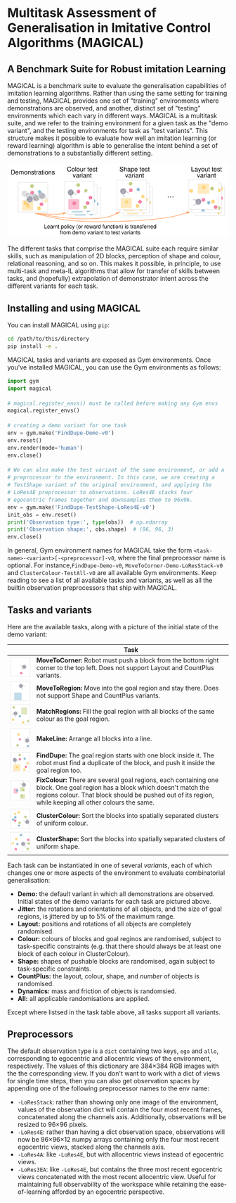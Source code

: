 # Multitask Assessment of Generalisation in Imitative Control Algorithms (MAGICAL)

## A Benchmark Suite for Robust imitation Learning

MAGICAL is a benchmark suite to evaluate the generalisation capabilities of
imitation learning algorithms. Rather than using the same setting for training
and testing, MAGICAL provides one set of "training" environments where demonstrations
are observed, and another, distinct set of "testing" environments which each vary
in different ways. MAGICAL is a multitask suite, and we refer to the training environment for a given task as the "demo variant", and the testing environments for task as "test variants". This structure makes it possible to evaluate how well an imitation learning (or reward learning) algorithm is able to generalise the intent behind a set of demonstrations to a substantially different setting.

![demonstration variant of one environment presented alongside three labelled test variants](images/lead.png)

The different tasks that comprise the MAGICAL suite each require similar skills, such as manipulation of 2D blocks, perception of shape and colour, relational reasoning, and so on. This makes it possible, in principle, to use multi-task and meta-IL algorithms that allow for transfer of skills between tasks, and (hopefully) extrapolation of demonstrator intent across the different variants for each task.

## Installing and using MAGICAL

You can install MAGICAL using `pip`:

```sh
cd /path/to/this/directory
pip install -e .
```

MAGICAL tasks and variants are exposed as Gym environments. Once you've
installed MAGICAL, you can use the Gym environments as follows:

```python
import gym
import magical

# magical.register_envs() must be called before making any Gym envs
magical.register_envs()

# creating a demo variant for one task
env = gym.make('FindDupe-Demo-v0')
env.reset()
env.render(mode='human')
env.close()

# We can also make the test variant of the same environment, or add a
# preprocessor to the environment. In this case, we are creating a
# TestShape variant of the original environment, and applying the
# LoRes4E preprocessor to observations. LoRes4E stacks four
# egocentric frames together and downsamples them to 96x96.
env = gym.make('FindDupe-TestShape-LoRes4E-v0')
init_obs = env.reset()
print('Observation type:', type(obs))  # np.ndarray
print('Observation shape:', obs.shape)  # (96, 96, 3)
env.close()
```

In general, Gym environment names for MAGICAL take the form `<task-name>-<variant>[-<preprocessor]-v0`, where the final preprocessor name is optional. For instance,`FindDupe-Demo-v0`, `MoveToCorner-Demo-LoResStack-v0` and `ClusterColour-TestAll-v0` are all available Gym environments.  Keep reading to see a list of all available tasks and variants, as well as all the builtin observation preprocessors that ship with MAGICAL.

## Tasks and variants

Here are the available tasks, along with a picture of the initial state of the demo variant:

| | Task |
| :---: | --- |
| ![movetocorner task](images/static-movetocorner-demo-v0.png) | **MoveToCorner:** Robot must push a block from the bottom right corner to the top left. Does not support Layout and CountPlus variants. |
| ![movetoregion task](images/static-movetoregion-demo-v0.png) | **MoveToRegion:** Move into the goal region and stay there. Does not support Shape and CountPlus variants. |
| ![matchregions task](images/static-matchregions-demo-v0.png) | **MatchRegions:** Fill the goal region with all blocks of the same colour as the goal region. |
| ![makeline task](images/static-makeline-demo-v0.png) | **MakeLine:** Arrange all blocks into a line. |
| ![finddupe task](images/static-finddupe-demo-v0.png) | **FindDupe:** The goal region starts with one block inside it. The robot must find a duplicate of the block, and push it inside the goal region too. |
| ![fixcolour task](images/static-fixcolour-demo-v0.png) | **FixColour:** There are several goal regions, each containing one block. One goal region has a block which doesn't match the regions colour. That block should be pushed out of its region, while keeping all other colours the same. |
| ![clustercolour task](images/static-clustercolour-demo-v0.png) | **ClusterColour:** Sort the blocks into spatially separated clusters of uniform colour. |
| ![clustershape task](images/static-clustershape-demo-v0.png) | **ClusterShape:** Sort the blocks into spatially separated clusters of uniform shape. |

Each task can be instantiated in one of several _variants_, each of which changes one or more aspects of the environment to evaluate combinatorial generalisation:

- **Demo:** the default variant in which all demonstrations are observed. Initial states of the demo variants for each task are pictured above.
- **Jitter:** the rotations and orientations of all objects, and the size of goal regions, is jittered by up to 5% of the maximum range.
- **Layout:** positions and rotations of all objects are completely randomised.
- **Colour:** colours of blocks and goal reginos are randomised, subject to task-specific constraints (e.g. that there should always be at least one block of each colour in ClusterColour).
- **Shape:** shapes of pushable blocks are randomised, again subject to task-specific constraints.
- **CountPlus:** the layout, colour, shape, and _number_ of objects is randomised.
- **Dynamics:** mass and friction of objects is randomsied.
- **All:** all applicable randomisations are applied.

Except where listsed in the task table above, all tasks support all variants.

## Preprocessors

The default observation type is a `dict` containing two keys, `ego` and `allo`,
corresponding to egocentric and allocentric views of the environment,
respectively. The values of this dictionary are 384×384 RGB images with the the
corresponding view. If you don't want to work with a dict of views for single
time steps, then you can also get observation spaces by appending one of the
following preprocessor names to the env name:

- `-LoResStack`: rather than showing only one image of the environment, values
  of the observation dict will contain the four most recent frames, concatenated
  along the channels axis. Additionally, observations will be resized to 96×96
  pixels.
- `-LoRes4E`: rather than having a dict observation space, observations will now
  be 96×96×12 numpy arrays containing only the four most recent egocentric
  views, stacked along the channels axis.
- `-LoRes4A`: like `-LoRes4E`, but with allocentric views instead of egocentric
  views.
- `-LoRes3EA`: like `-LoRes4E`, but contains the three most recent egocentric
  views concatenated with the most recent allocentric view. Useful for
  maintaining full observability of the workspace while retaining the
  ease-of-learning afforded by an egocentric perspective.
